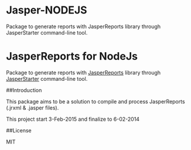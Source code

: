 # Jasper-NODEJS
Package to generate reports with JasperReports library through JasperStarter command-line tool.

# JasperReports for NodeJs 

Package to generate reports with [JasperReports](http://community.jaspersoft.com/project/jasperreports-library) library through [JasperStarter](http://jasperstarter.sourceforge.net/) command-line tool.

##Introduction

This package aims to be a solution to compile and process JasperReports (.jrxml & .jasper files). 

This project start 3-Feb-2015 and finalize to 6-02-2014


##License

MIT

